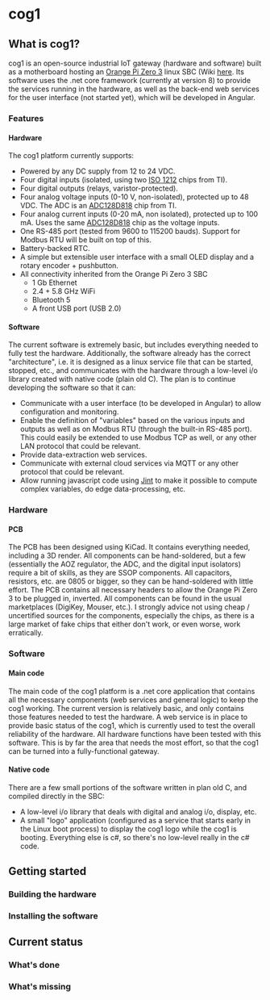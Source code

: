 # cog1

## What is cog1?
cog1 is an open-source industrial IoT gateway (hardware and software) built as a motherboard hosting an [Orange Pi Zero 3](http://www.orangepi.org/html/hardWare/computerAndMicrocontrollers/details/Orange-Pi-Zero-3.html) linux SBC (Wiki [here](http://www.orangepi.org/orangepiwiki/index.php/Orange_Pi_Zero_3). Its software uses the .net core framework (currently at version 8) to provide the services running in the hardware, as well as the back-end web services for the user interface (not started yet), which will be developed in Angular.

### Features

#### Hardware
The cog1 platform currently supports:
- Powered by any DC supply from 12 to 24 VDC.
- Four digital inputs (isolated, using two [ISO 1212](https://www.ti.com/lit/ds/symlink/iso1212.pdf) chips from TI).
- Four digital outputs (relays, varistor-protected).
- Four analog voltage inputs (0-10 V, non-isolated), protected up to 48 VDC. The ADC is an [ADC128D818](https://www.ti.com/lit/ds/symlink/adc128d818.pdf) chip from TI.
- Four analog current inputs (0-20 mA, non isolated), protected up to 100 mA. Uses the same [ADC128D818](https://www.ti.com/lit/ds/symlink/adc128d818.pdf) chip as the voltage inputs.
- One RS-485 port (tested from 9600 to 115200 bauds). Support for Modbus RTU will be built on top of this.
- Battery-backed RTC.
- A simple but extensible user interface with a small OLED display and a rotary encoder + pushbutton.
- All connectivity inherited from the Orange Pi Zero 3 SBC
  - 1 Gb Ethernet
  - 2.4 + 5.8 GHz WiFi
  - Bluetooth 5
  - A front USB port (USB 2.0)

#### Software
The current software is extremely basic, but includes everything needed to fully test the hardware. Additionally, the software already has the correct "architecture", i.e. it is designed as a linux service file that can be started, stopped, etc., and communicates with the hardware through a low-level i/o library created with native code (plain old C). The plan is to continue developing the software so that it can:
- Communicate with a user interface (to be developed in Angular) to allow configuration and monitoring.
- Enable the definition of "variables" based on the various inputs and outputs as well as on Modbus RTU (through the built-in RS-485 port). This could easily be extended to use Modbus TCP as well, or any other LAN protocol that could be relevant.
- Provide data-extraction web services.
- Communicate with external cloud services via MQTT or any other protocol that could be relevant.
- Allow running javascript code using [Jint](https://github.com/sebastienros/jint) to make it possible to compute complex variables, do edge data-processing, etc.

### Hardware
#### PCB
The PCB has been designed using KiCad. It contains everything needed, including a 3D render. All components can be hand-soldered, but a few (essentially the AOZ regulator, the ADC, and the digital input isolators) require a bit of skills, as they are SSOP components. All capacitors, resistors, etc. are 0805 or bigger, so they can be hand-soldered with little effort. The PCB contains all necessary headers to allow the Orange Pi Zero 3 to be plugged in, inverted.
All components can be found in the usual marketplaces (DigiKey, Mouser, etc.). I strongly advice not using cheap / uncertified sources for the components, especially the chips, as there is a large market of fake chips that either don't work, or even worse, work erratically.

### Software
#### Main code
The main code of the cog1 platform is a .net core application that contains all the necessary components (web services and general logic) to keep the cog1 working. The current version is relatively basic, and only contains those features needed to test the hardware. A web service is in place to provide basic status of the cog1, which is currently used to test the overall reliability of the hardware. All hardware functions have been tested with this software.
This is by far the area that needs the most effort, so that the cog1 can be turned into a fully-functional gateway.

#### Native code
There are a few small portions of the software written in plan old C, and compiled directly in the SBC:
- A low-level i/o library that deals with digital and analog i/o, display, etc.
- A small "logo" application (configured as a service that starts early in the Linux boot process) to display the cog1 logo while the cog1 is booting.
Everything else is c#, so there's no low-level really in the c# code. 

## Getting started
### Building the hardware
### Installing the software
## Current status
### What's done
### What's missing
